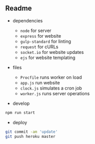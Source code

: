## Readme

  - dependencies
  
    - `node` for server
    - `express` for website
    - `gulp-standard` for linting
    - `request` for cURLs
    - `socket.io` for website updates
    - `ejs` for website templating

  - files

    - `Procfile` runs worker on load
    - `app.js` run website
    - `clock.js` simulates a cron job
    - `worker.js` runs server operations

  - develop

  ```bash
  npm run start
  ```

  - deploy

  ```bash
  git commit -am 'update'
  git push heroku master
  ```
    